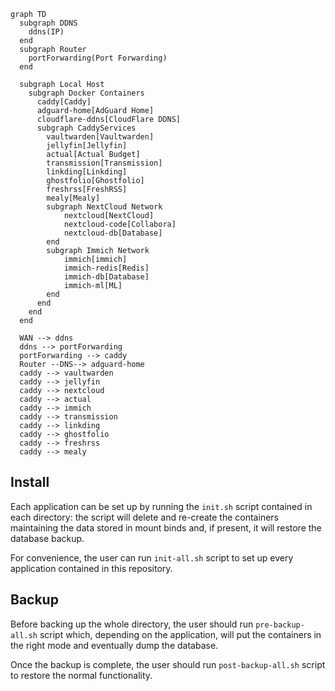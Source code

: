 ```mermaid
graph TD
  subgraph DDNS
    ddns(IP)
  end
  subgraph Router
    portForwarding(Port Forwarding)
  end

  subgraph Local Host
    subgraph Docker Containers
      caddy[Caddy]
      adguard-home[AdGuard Home]
      cloudflare-ddns[CloudFlare DDNS]
      subgraph CaddyServices
        vaultwarden[Vaultwarden]
        jellyfin[Jellyfin]
        actual[Actual Budget]
        transmission[Transmission]
        linkding[Linkding]
        ghostfolio[Ghostfolio]
        freshrss[FreshRSS]
        mealy[Mealy]
        subgraph NextCloud Network
            nextcloud[NextCloud]
            nextcloud-code[Collabora]
            nextcloud-db[Database]
        end
        subgraph Immich Network
            immich[immich]
            immich-redis[Redis]
            immich-db[Database]
            immich-ml[ML]
        end
      end
    end
  end

  WAN --> ddns
  ddns --> portForwarding
  portForwarding --> caddy
  Router --DNS--> adguard-home
  caddy --> vaultwarden
  caddy --> jellyfin
  caddy --> nextcloud
  caddy --> actual
  caddy --> immich
  caddy --> transmission
  caddy --> linkding
  caddy --> ghostfolio
  caddy --> freshrss
  caddy --> mealy
```

## Install

Each application can be set up by running the `init.sh` script contained in each directory: the script will delete and re-create the containers maintaining the data stored in mount binds and, if present, it will restore the database backup.

For convenience, the user can run `init-all.sh` script to set up every application contained in this repository.

## Backup

Before backing up the whole directory, the user should run `pre-backup-all.sh` script which, depending on the application, will put the containers in the right mode and eventually dump the database.

Once the backup is complete, the user should run `post-backup-all.sh` script to restore the normal functionality.

